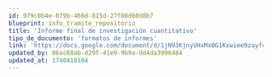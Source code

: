 ```yaml
---
id: 979c0b4e-079b-466d-815d-27f08d60d8b7
blueprint: info_tramite_repositorio
title: 'Informe final de investigación cuantitativo'
tipo_de_documento: 'formatos de informes'
link: 'https://docs.google.com/document/d/1jN93KjnyVHxMx0G1Kxwiee9zayfcz0X1/edit?usp=drive_link&ouid=115142632749044065793&rtpof=true&sd=true'
updated_by: 06ac68ab-d29f-41e9-9b9a-dd4da3996484
updated_at: 1740410104
---
```

